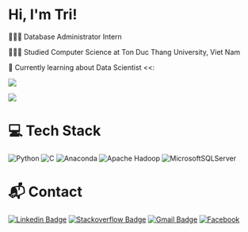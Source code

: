 # Hi, I'm Tri!


👩🏻‍💻 Database Administrator Intern

👩🏻‍🎓 Studied Computer Science at Ton Duc Thang University, Viet Nam

💭 Currently learning about Data Scientist <<:


![](https://github-readme-stats.vercel.app/api?username=GreenNice&theme=radical&hide_border=false&include_all_commits=true&count_private=true)<br/>


[![](https://visitcount.itsvg.in/api?id=GreenNice&icon=7&color=9)](https://visitcount.itsvg.in)


# 💻 Tech Stack


![Python](https://img.shields.io/badge/python-3670A0?style=for-the-badge&logo=python&logoColor=ffdd54)
![C](https://img.shields.io/badge/c-%2300599C.svg?style=for-the-badge&logo=c&logoColor=white)
![Anaconda](https://img.shields.io/badge/Anaconda-%2344A833.svg?style=for-the-badge&logo=anaconda&logoColor=white)
![Apache Hadoop](https://img.shields.io/badge/Apache%20Hadoop-66CCFF?style=for-the-badge&logo=apachehadoop&logoColor=black)
![MicrosoftSQLServer](https://img.shields.io/badge/Microsoft%20SQL%20Server-CC2927?style=for-the-badge&logo=microsoft%20sql%20server&logoColor=white)

# 📬 Contact

[![Linkedin Badge](https://img.shields.io/badge/-LinkedIn-blue?style=flat-square&logo=Linkedin&logoColor=white&link=https://www.linkedin.com/in/tran-le-minh-tri-2547782a1/)](https://www.linkedin.com/in/tran-le-minh-tri-2547782a1/)
[![Stackoverflow Badge](https://img.shields.io/badge/-Stack%20overflow-FE7A16?style=flat-square&logo=stack-overflow&logoColor=white&link=https://stackoverflow.com/users/11534375/hemanth-kollipara)](https://stackoverflow.com/users/28246642/tr%c3%ad-tr%e1%ba%a7n-l%c3%aa-minh)
[![Gmail Badge](https://img.shields.io/badge/-Gmail-d14836?style=flat-square&logo=Gmail&logoColor=white&link=mailto:tranleminhtri832@gmail.com)](mailto:tranleminhtri832@gmail.com)
[![Facebook](https://img.shields.io/badge/Facebook-%231877F2.svg?logo=Facebook&logoColor=white&style=flat-square)](https://www.facebook.com/pumons/)


